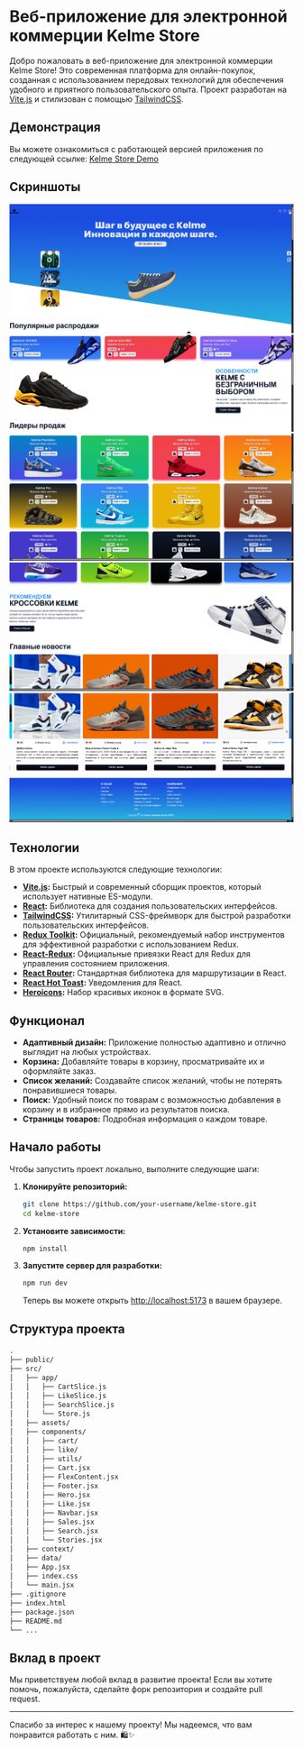 # Веб-приложение для электронной коммерции Kelme Store

Добро пожаловать в веб-приложение для электронной коммерции Kelme Store! Это современная платформа для онлайн-покупок, созданная с использованием передовых технологий для обеспечения удобного и приятного пользовательского опыта. Проект разработан на [Vite.js](https://vitejs.dev/) и стилизован с помощью [TailwindCSS](https://tailwindcss.com/).

## Демонстрация

Вы можете ознакомиться с работающей версией приложения по следующей ссылке: [Kelme Store Demo](https://aditya-nike-store.netlify.app/)

## Скриншоты

![Снимок экрана главной страницы](image.png)
![Снимок экрана страницы товара](image1.png)
![Снимок экрана корзины](image2.png)
![Снимок экрана страницы "Нравится"](image3.png)
![Снимок экрана поиска](image4.png)

## Технологии

В этом проекте используются следующие технологии:

*   **[Vite.js](https://vitejs.dev/):** Быстрый и современный сборщик проектов, который использует нативные ES-модули.
*   **[React](https://reactjs.org/):** Библиотека для создания пользовательских интерфейсов.
*   **[TailwindCSS](https://tailwindcss.com/):** Утилитарный CSS-фреймворк для быстрой разработки пользовательских интерфейсов.
*   **[Redux Toolkit](https://redux-toolkit.js.org/):** Официальный, рекомендуемый набор инструментов для эффективной разработки с использованием Redux.
*   **[React-Redux](https://react-redux.js.org/):** Официальные привязки React для Redux для управления состоянием приложения.
*   **[React Router](https://reactrouter.com/):** Стандартная библиотека для маршрутизации в React.
*   **[React Hot Toast](https://react-hot-toast.com/):** Уведомления для React.
*   **[Heroicons](https://heroicons.com/):** Набор красивых иконок в формате SVG.

## Функционал

*   **Адаптивный дизайн:** Приложение полностью адаптивно и отлично выглядит на любых устройствах.
*   **Корзина:** Добавляйте товары в корзину, просматривайте их и оформляйте заказ.
*   **Список желаний:** Создавайте список желаний, чтобы не потерять понравившиеся товары.
*   **Поиск:** Удобный поиск по товарам с возможностью добавления в корзину и в избранное прямо из результатов поиска.
*   **Страницы товаров:** Подробная информация о каждом товаре.

## Начало работы

Чтобы запустить проект локально, выполните следующие шаги:

1.  **Клонируйте репозиторий:**

    ```bash
    git clone https://github.com/your-username/kelme-store.git
    cd kelme-store
    ```

2.  **Установите зависимости:**

    ```bash
    npm install
    ```

3.  **Запустите сервер для разработки:**

    ```bash
    npm run dev
    ```

    Теперь вы можете открыть [http://localhost:5173](http://localhost:5173) в вашем браузере.

## Структура проекта

```
.
├── public/
├── src/
│   ├── app/
│   │   ├── CartSlice.js
│   │   ├── LikeSlice.js
│   │   ├── SearchSlice.js
│   │   └── Store.js
│   ├── assets/
│   ├── components/
│   │   ├── cart/
│   │   ├── like/
│   │   ├── utils/
│   │   ├── Cart.jsx
│   │   ├── FlexContent.jsx
│   │   ├── Footer.jsx
│   │   ├── Hero.jsx
│   │   ├── Like.jsx
│   │   ├── Navbar.jsx
│   │   ├── Sales.jsx
│   │   ├── Search.jsx
│   │   └── Stories.jsx
│   ├── context/
│   ├── data/
│   ├── App.jsx
│   ├── index.css
│   └── main.jsx
├── .gitignore
├── index.html
├── package.json
├── README.md
└── ...
```

## Вклад в проект

Мы приветствуем любой вклад в развитие проекта! Если вы хотите помочь, пожалуйста, сделайте форк репозитория и создайте pull request.

---

Спасибо за интерес к нашему проекту! Мы надеемся, что вам понравится работать с ним. 🛍️✨
